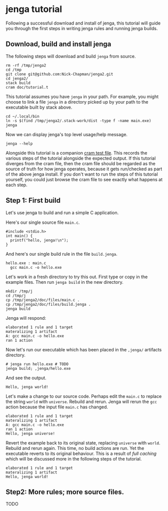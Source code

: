 
# jenga tutorial

Following a successful download and install of jenga, this tutorial will guide you through the first steps in writing jenga rules and running jenga builds.

## Download, build and install jenga

The following steps will download and build `jenga` from source.
```
rm -rf /tmp/jenga2
cd /tmp
git clone git@github.com:Nick-Chapman/jenga2.git
cd jenga2/
stack build
cram doc/tutorial.t
```

This tutorial assumes you have `jenga` in your path.
For example, you might choose to link a file `jenga` in a directory picked up by your path to the executable built by stack above.
```
cd ~/.local/bin
ln -s $(find /tmp/jenga2/.stack-work/dist -type f -name main.exe) jenga
```

Now we can display jenga's top level usage/help message.
```
jenga --help
```

Alongside this tutorial is a companion [cram test file](tutorial.t). This records the various steps of the tutorial alongside the expected output. If this tutorial diverges from the cram file, then the cram file should be regarded as the source of truth for how jenga operates, because it gets run/checked as part of the above jenga install. If you don't want to run the steps of this tutorial yourself, you could just browse the cram file to see exactly what happens at each step.

## Step 1: First build

Let's use jenga to build and run a simple C application.

Here's our single source file `main.c`.
```
#include <stdio.h>
int main() {
  printf("hello, jenga!\n");
}
```
And here's our single build rule in the file `build.jenga`.
```
hello.exe : main.c
  gcc main.c -o hello.exe
```

Let's work in a fresh directory to try this out.
First type or copy in the example files.
Then run `jenga build` in the new directory.
```
mkdir /tmp/j
cd /tmp/j
cp /tmp/jenga2/doc/files/main.c .
cp /tmp/jenga2/doc/files/build.jenga .
jenga build
```

Jenga will respond:
```
elaborated 1 rule and 1 target
materalizing 1 artifact
A: gcc main.c -o hello.exe
ran 1 action
```

Now let's run our executable which has been placed in the `,jenga/` artifacts directory.
```
# jenga run hello.exe # TODO
jenga build; ,jenga/hello.exe
```
And see the output.
```
Hello, jenga world!
```

Let's make a change to our source code.
Perhaps edit the `main.c` to replace the string `world` with `universe`.
Rebuild and rerun.
Jenga will rerun the `gcc` action because the input file `main.c` has changed.
```
elaborated 1 rule and 1 target
materalizing 1 artifact
A: gcc main.c -o hello.exe
ran 1 action
Hello, jenga universe!
```

Revert the example back to its original state, replacing `universe` with `world`.
Rebuild and rerun again.
This time, no build actions are run. Yet the executable reverts to its original behaviour. This is a result of _full caching_ which will be discussed more in the following steps of the tutorial.
```
elaborated 1 rule and 1 target
materalizing 1 artifact
Hello, jenga world!
```

## Step2: More rules; more source files.

TODO
